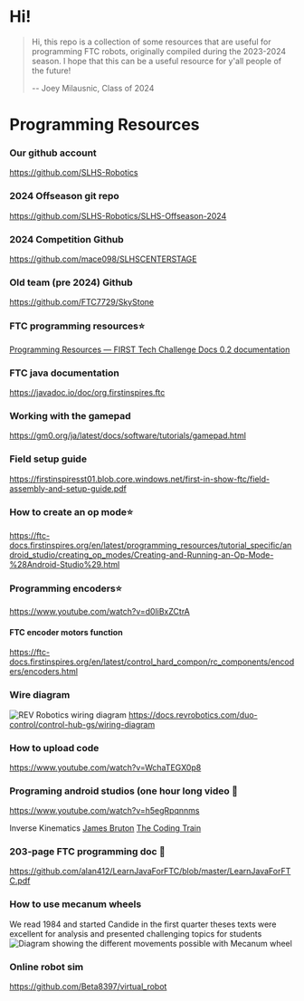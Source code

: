 ﻿
# Hi!
> Hi, this repo is a collection of some resources that are useful for programming FTC robots, originally compiled during the 2023-2024 season. I hope that this can be a useful resource for y'all people of the future!
>
>    -- Joey Milausnic, Class of 2024


# Programming Resources

### Our github account
<https://github.com/SLHS-Robotics> 


### 2024 Offseason git repo
<https://github.com/SLHS-Robotics/SLHS-Offseason-2024>


### 2024 Competition Github
<https://github.com/mace098/SLHSCENTERSTAGE>


### Old team (pre 2024) Github
<https://github.com/FTC7729/SkyStone>


### FTC programming resources⭐
[Programming Resources — FIRST Tech Challenge Docs 0.2 documentation](https://ftc-docs.firstinspires.org/en/latest/programming_resources/index.html)


### FTC java documentation
<https://javadoc.io/doc/org.firstinspires.ftc>


### Working with the gamepad
<https://gm0.org/ja/latest/docs/software/tutorials/gamepad.html>


### Field setup guide
<https://firstinspiresst01.blob.core.windows.net/first-in-show-ftc/field-assembly-and-setup-guide.pdf>


### How to create an op mode⭐
<https://ftc-docs.firstinspires.org/en/latest/programming_resources/tutorial_specific/android_studio/creating_op_modes/Creating-and-Running-an-Op-Mode-%28Android-Studio%29.html>


### Programming encoders⭐
<https://www.youtube.com/watch?v=d0liBxZCtrA>
#### FTC encoder motors function
<https://ftc-docs.firstinspires.org/en/latest/control_hard_compon/rc_components/encoders/encoders.html>


### Wire diagram
![REV Robotics wiring diagram](https://docs.revrobotics.com/~gitbook/image?url=https%3A%2F%2F1359443677-files.gitbook.io%2F%7E%2Ffiles%2Fv0%2Fb%2Fgitbook-legacy-files%2Fo%2Fassets%252F-M4_pJHI8HTuZFQTNfcy%252F-MBpCmvIrVFvA8xIOsaF%252F-MBpL115FB5wBz2nt6HA%252FControl_Hub_Wiring_Diagram_FTC_Kit_2020_3.png%3Falt%3Dmedia%26token%3Df8d21e42-2ca2-4723-87fa-ef905c5b8666&width=768&dpr=4&quality=100&sign=8d0e83bac9cda05f21e6840a95dc8b41ecfee5df359a44b86b244c2f7751e544)
<https://docs.revrobotics.com/duo-control/control-hub-gs/wiring-diagram>


### How to upload code
<https://www.youtube.com/watch?v=WchaTEGX0p8>


### Programing android studios (one hour long video 🙁
<https://www.youtube.com/watch?v=h5egRpqnnms>

Inverse Kinematics
[James Bruton](https://www.youtube.com/watch?v=IN8tjTk8ExI&t=273s)
[The Coding Train](https://www.youtube.com/watch?v=hbgDqyy8bIw)


### 203-page FTC programming doc 🥸
<https://github.com/alan412/LearnJavaForFTC/blob/master/LearnJavaForFTC.pdf>


### How to use mecanum wheels
<!-- Leave the 1984/Candide quote here, please never delete it -Joey -->
We read 1984 and started Candide in the first quarter theses texts were excellent for analysis and presented challenging topics for students
![Diagram showing the different movements possible with Mecanum wheel](https://www.physicsforums.com/attachments/1617205061630-png.280664/) 


### Online robot sim 
<https://github.com/Beta8397/virtual_robot>
